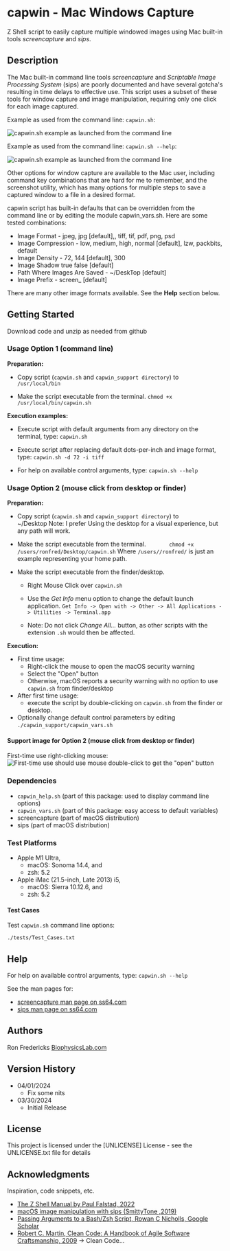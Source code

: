 # capwin - Mac Windows Capture

Z Shell script to easily capture multiple windowed images using Mac built-in tools *screencapture* and *sips*.

## Description

The Mac built-in command line tools *screencapture* and *Scriptable Image Processing System* (sips) are poorly documented and have several gotcha's resulting in time delays to effective use. This script uses a subset of these tools for window capture and image manipulation, requiring only one click for each image captured. 

Example as used from the command line: `capwin.sh`:

![capwin.sh example as launched from the command line](http://www.biophysicslab.com/wp-content/uploads/2024/04/capwin_launched_from_terminal.jpg)

Example as used from the command line: `capwin.sh --help`:

![capwin.sh example as launched from the command line](http://www.biophysicslab.com/wp-content/uploads/2024/04/capwin_options_from_terminal.jpg)

Other options for window capture are available to the Mac user, including command key combinations that are hard for me to remember, and the screenshot utility, which has many options for multiple steps to save a captured window to a file in a desired format.

capwin script has built-in defaults that can be overridden from the command line or by editing the module capwin_vars.sh. Here are some tested combinations:

 - Image Format - jpeg,  jpg [default],, tiff, tif, pdf, png, psd
 - Image Compression - low, medium, high, normal [default], lzw, packbits, default
 - Image Density -  72, 144 [default], 300
 - Image Shadow true false [default]
 - Path Where Images Are Saved  - ~/DeskTop [default]
 - Image Prefix - screen_ [default]

There are many other image formats available. See the **Help** section below.

## Getting Started
Download code and unzip as needed from github

### Usage Option 1 (command line)

**Preparation:**

 - Copy script (`capwin.sh` and `capwin_support directory`) to   
   `/usr/local/bin`

 - Make the script executable from the terminal.
      `chmod +x /usr/local/bin/capwin.sh`    

          
**Execution examples:**

 - Execute script with default arguments from any directory on the
   terminal, 
         type: `capwin.sh` 

 - Execute script after replacing default dots-per-inch and image
   format,
         type: `capwin.sh -d 72 -i tiff`
         
 - For help on available control arguments, 
         type: `capwin.sh --help`

### Usage Option 2 (mouse click from desktop or finder)

**Preparation:**

 - Copy script (`capwin.sh` and `capwin_support directory`) to   
   ~/Desktop
   Note: I prefer Using the desktop for a visual experience, but any path will work.
   
 - Make the script executable from the terminal. 
    `       chmod +x /users/ronfred/Desktop/capwin.sh` 
Where `/users//ronfred/` is just an example representing your home path.
 
 - Make the script executable from the finder/desktop.
     - Right Mouse Click over `capwin.sh`
     - Use the *Get Info* menu option to change the default launch application.
     `Get Info -> Open with -> Other -> All Applications -> Utilities -> Terminal.app`
    
     - Note: Do not click *Change All...* button, as other scripts with the extension `.sh` would then be affected.

**Execution:**

 - First time usage: 
     - Right-click the mouse to open the macOS security warning
     - Select the "Open" button
     - Otherwise, macOS reports a security warning with no option to use `capwin.sh` from finder/desktop
 - After first time usage:
     - execute the script by double-clicking on `capwin.sh` from the finder or desktop.
 - Optionally change default control parameters by editing
    `./capwin_support/capwin_vars.sh`

#### Support image for Option 2 (mouse click from desktop or finder)

First-time use right-clicking mouse:
![First-time use should use mouse double-click to get the "open" button](http://www.biophysicslab.com/wp-content/uploads/2024/04/Fix_First_Time_Use_Right_Mouse_Click.jpg)

### Dependencies

 - `capwin_help.sh` (part of this package: used to display command line options)
 - `capwin_vars.sh` (part of this package: easy access to default variables)
 - screencapture (part of macOS distribution)
 - sips (part of macOS distribution)

### Test Platforms

 - Apple M1 Ultra,
     - macOS: Sonoma 14.4, and 
     - zsh: 5.2
 - Apple iMac (21.5-inch, Late 2013) i5,
     - macOS: Sierra 10.12.6, and 
     - zsh: 5.2
#### Test Cases

Test `capwin.sh` command line options: 

    ./tests/Test_Cases.txt

## Help

For help on available control arguments, type:
 `capwin.sh --help`
         
See the man pages for:

 - [screencapture man page on ss64.com](https://ss64.com/mac/screencapture.html)
 - [sips man page on ss64.com](https://ss64.com/mac/sips.html)

## Authors

Ron Fredericks 
[BiophysicsLab.com](https://www.biophysicslab.com/)

## Version History

* 04/01/2024
    * Fix some nits
* 03/30/2024
    * Initial Release

## License

This project is licensed under the [UNLICENSE] License - see the UNLICENSE.txt file for details

## Acknowledgments

Inspiration, code snippets, etc.
* [The Z Shell Manual by Paul Falstad, 2022](https://zsh.sourceforge.io/Doc/Release/)
* [macOS image manipulation with sips (SmittyTone ,2019)](https://blog.smittytone.net/2019/10/24/macos-image-manipulation-with-sips/)
* [Passing Arguments to a Bash/Zsh Script, Rowan C Nicholls, Google Scholar](https://rowannicholls.github.io/bash/intro/passing_arguments.html)
* [Robert C. Martin, Clean Code: A Handbook of Agile Software Craftsmanship, 2009](https://github.com/martinmurciego/good-books/tree/master) -> Clean Code...
